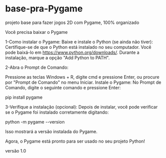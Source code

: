 # base-pra-Pygame
projeto base para fazer jogos 2D com Pygame, 100% organizado

Você precisa baixar o Pygame

1-Como instalar o Pygame:
Baixe e instale o Python (se ainda não tiver):
Certifique-se de que o Python está instalado no seu computador. Você pode baixá-lo em https://www.python.org/downloads/. Durante a instalação, marque a opção "Add Python to PATH".

2-Abra o Prompt de Comando:

Pressione as teclas Windows + R, digite cmd e pressione Enter, ou procure por "Prompt de Comando" no menu Iniciar.
Instale o Pygame:
No Prompt de Comando, digite o seguinte comando e pressione Enter:

pip install pygame

3-Verifique a instalação (opcional):
Depois de instalar, você pode verificar se o Pygame foi instalado corretamente digitando:

python -m pygame --version

Isso mostrará a versão instalada do Pygame.

Agora, o Pygame está pronto para ser usado no seu projeto Python!

versão 1.0
